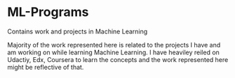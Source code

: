 # ML-Programs
Contains work and projects in Machine Learning

Majority of the work represented here is related to the projects I have and am working on while learning Machine Learning.
I have heaviley reiled on Udactiy, Edx, Coursera to learn the concepts and the work represented here might be reflective
of that.
